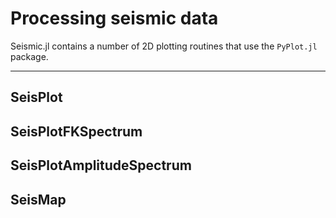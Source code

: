 # Processing seismic data

Seismic.jl contains a number of 2D plotting routines that use the `PyPlot.jl` package.

---

## SeisPlot

## SeisPlotFKSpectrum

## SeisPlotAmplitudeSpectrum

## SeisMap

